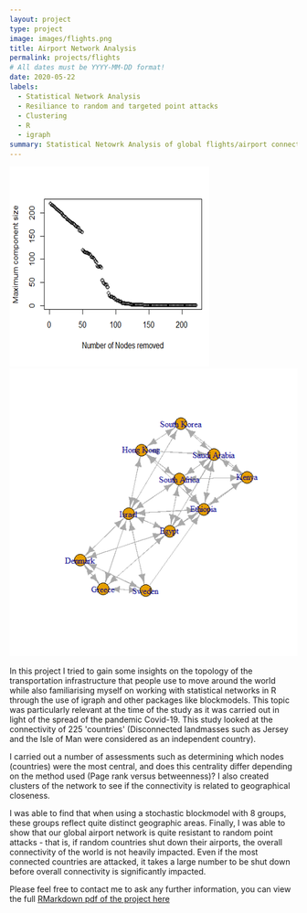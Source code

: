 ```yaml
---
layout: project
type: project
image: images/flights.png
title: Airport Network Analysis
permalink: projects/flights
# All dates must be YYYY-MM-DD format!
date: 2020-05-22
labels:
  - Statistical Network Analysis
  - Resiliance to random and targeted point attacks
  - Clustering
  - R
  - igraph
summary: Statistical Netowrk Analysis of global flights/airport connections
---
```


<div class="ui medium rounded images">
  <img class="ui image" src="../images/node.png">
  <img class="ui image" src="../images/connect.png">
</div>

In this project I tried to gain some insights on the topology of the transportation infrastructure that people use to move around the world while also familiarising myself on working with statistical networks in R through the use of igraph and other packages like blockmodels. This topic was particularly relevant at the time of the study as it was carried out  in light of the spread of the pandemic Covid-19. This study looked at the connectivity of 225 'countries' (Disconnected landmasses such as Jersey and the Isle of Man were considered as an independent country).

I carried out a number of assessments such as determining which nodes (countries) were the most central, and does this centrality differ depending on the method used (Page rank versus betweenness)? I also created clusters of the network to see if the connectivity is related to geographical closeness. 

I was able to find that when using a stochastic blockmodel with 8 groups, these groups reflect quite distinct geographic areas. Finally, I was able to show that our global airport network is quite resistant to random point attacks - that is, if random countries shut down their airports, the overall connectivity of the world is not heavily impacted. Even if the most connected countries are attacked, it takes a large number to be shut down before overall connectivity is significantly impacted.


Please feel free to contact me to ask any further information, you can view the full [RMarkdown pdf of the project here ](https://seanmc64.github.io/flights1.pdf)

